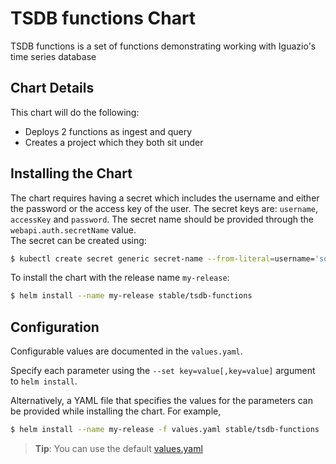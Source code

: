 # TSDB functions Chart

TSDB functions is a set of functions demonstrating working with Iguazio's time series database

## Chart Details

This chart will do the following:

* Deploys 2 functions as ingest and query
* Creates a project which they both sit under

## Installing the Chart

The chart requires having a secret which includes the username and either the password or the access key of the user.
The secret keys are: `username`, `accessKey` and `password`. 
The secret name should be provided through the `webapi.auth.secretName` value. <br>
The secret can be created using:<br>
```bash
$ kubectl create secret generic secret-name --from-literal=username='some-username' --from-literal=password='some-password'
```
To install the chart with the release name `my-release`:

```bash
$ helm install --name my-release stable/tsdb-functions
```

## Configuration

Configurable values are documented in the `values.yaml`.

Specify each parameter using the `--set key=value[,key=value]` argument to `helm install`.

Alternatively, a YAML file that specifies the values for the parameters can be provided while installing the chart. For example,

```bash
$ helm install --name my-release -f values.yaml stable/tsdb-functions
```

> **Tip**: You can use the default [values.yaml](values.yaml)
